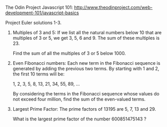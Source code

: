 The Odin Project Javascript 101: http://www.theodinproject.com/web-development-101/javascript-basics

Project Euler solutions 1-3.

1. Multiples of 3 and 5:
	If we list all the natural numbers below 10 that are multiples of 3 or 5, we get 3, 5, 6 and 9. The sum of these multiples 	is 23.

	Find the sum of all the multiples of 3 or 5 below 1000.

2. Even Fibonacci numbers:
	Each new term in the Fibonacci sequence is generated by adding the previous two terms. By starting with 1 and 2, the first 	10 terms will be:

	1, 2, 3, 5, 8, 13, 21, 34, 55, 89, ...

	By considering the terms in the Fibonacci sequence whose values do not exceed four million, find the sum of the even-valued 	terms.

3. Largest Prime Factor:
	The prime factors of 13195 are 5, 7, 13 and 29.

	What is the largest prime factor of the number 600851475143 ?

